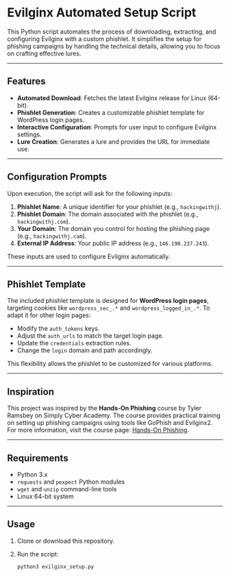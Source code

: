 # Evilginx Automated Setup Script

This Python script automates the process of downloading, extracting, and configuring Evilginx with a custom phishlet. It simplifies the setup for phishing campaigns by handling the technical details, allowing you to focus on crafting effective lures.

---

## Features

- **Automated Download**: Fetches the latest Evilginx release for Linux (64-bit).
- **Phishlet Generation**: Creates a customizable phishlet template for WordPress login pages.
- **Interactive Configuration**: Prompts for user input to configure Evilginx settings.
- **Lure Creation**: Generates a lure and provides the URL for immediate use.

---

## Configuration Prompts

Upon execution, the script will ask for the following inputs:

1. **Phishlet Name**: A unique identifier for your phishlet (e.g., `hackingwithj`).
2. **Phishlet Domain**: The domain associated with the phishlet (e.g., `hackingwithj.com`).
3. **Your Domain**: The domain you control for hosting the phishing page (e.g., `hackingwithj.cam`).
4. **External IP Address**: Your public IP address (e.g., `146.190.237.243`).

These inputs are used to configure Evilginx automatically.

---

## Phishlet Template

The included phishlet template is designed for **WordPress login pages**, targeting cookies like `wordpress_sec_.*` and `wordpress_logged_in_.*`. To adapt it for other login pages:

- Modify the `auth_tokens` keys.
- Adjust the `auth_urls` to match the target login page.
- Update the `credentials` extraction rules.
- Change the `login` domain and path accordingly.

This flexibility allows the phishlet to be customized for various platforms.

---

## Inspiration

This project was inspired by the **Hands-On Phishing** course by Tyler Ramsbey on Simply Cyber Academy. The course provides practical training on setting up phishing campaigns using tools like GoPhish and Evilginx2. For more information, visit the course page: [Hands-On Phishing](https://academy.simplycyber.io/p/hands-on-phishing).

---

## Requirements

- Python 3.x
- `requests` and `pexpect` Python modules
- `wget` and `unzip` command-line tools
- Linux 64-bit system

---

## Usage

1. Clone or download this repository.
2. Run the script:

   ```bash
   python3 evilginx_setup.py
